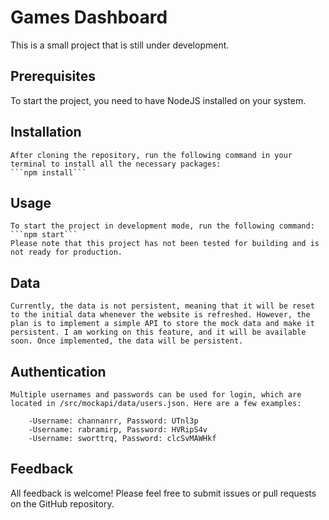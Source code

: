 # Games Dashboard
This is a small project that is still under development.

## Prerequisites
To start the project, you need to have NodeJS installed on your system.                         

## Installation
    After cloning the repository, run the following command in your terminal to install all the necessary packages:
    ```npm install```

## Usage
    To start the project in development mode, run the following command:
    ```npm start```
    Please note that this project has not been tested for building and is not ready for production.

## Data
    Currently, the data is not persistent, meaning that it will be reset to the initial data whenever the website is refreshed. However, the plan is to implement a simple API to store the mock data and make it persistent. I am working on this feature, and it will be available soon. Once implemented, the data will be persistent.

## Authentication
    Multiple usernames and passwords can be used for login, which are located in /src/mockapi/data/users.json. Here are a few examples:

        -Username: channanrr, Password: UTnl3p
        -Username: rabramirp, Password: HVRipS4v
        -Username: sworttrq, Password: clcSvMAWHkf

## Feedback
All feedback is welcome! Please feel free to submit issues or pull requests on the GitHub repository.